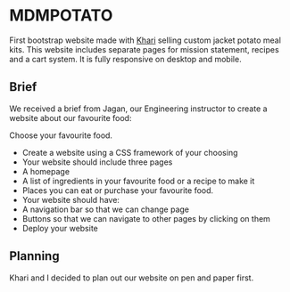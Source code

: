 # MDMPOTATO
First bootstrap website made with [Khari](https://github.com/kharileigh) selling custom jacket potato meal kits. This website includes separate pages for mission statement, recipes and a cart system. It is fully responsive on desktop and mobile.

## Brief
We received a brief from Jagan, our Engineering instructor to create a website about our favourite food:

Choose your favourite food.

- Create a website using a CSS framework of your choosing
- Your website should include three pages
- A homepage
- A list of ingredients in your favourite food or a recipe to make it
- Places you can eat or purchase your favourite food.
- Your website should have:
- A navigation bar so that we can change page
- Buttons so that we can navigate to other pages by clicking on them
- Deploy your website

## Planning
Khari and I decided to plan out our website on pen and paper first. 
